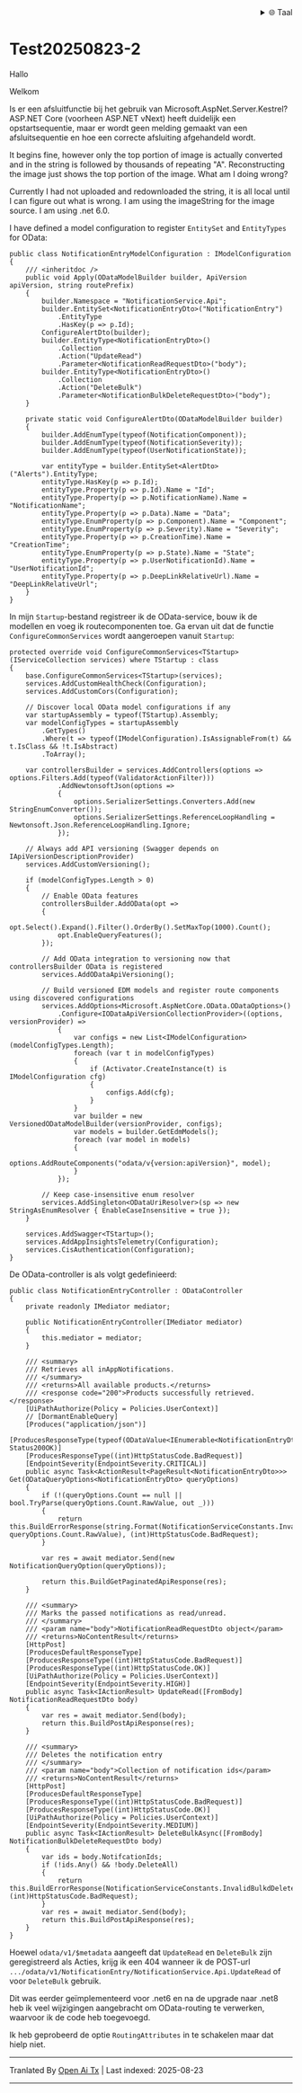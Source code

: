 <!-- vertaald door https://openaitx.com gelieve deze opmerking niet te verwijderen, het systeem heeft dit nodig om de projectstatus te controleren -->
<div align="right">
  <details>
    <summary >🌐 Taal</summary>
    <div>
      <div align="center">
        <a href="./translate/README.en.md">English</a>
        | <a href="./translate/README.zh-CN.md">简体中文</a>
        | <a href="./translate/README.zh-TW.md">繁體中文</a>
        | <a href="./translate/README.ja.md">日本語</a>
        | <a href="./translate/README.ko.md">한국어</a>
        | <a href="./translate/README.hi.md">हिन्दी</a>
        | <a href="./translate/README.th.md">ไทย</a>
        | <a href="./translate/README.fr.md">Français</a>
        | <a href="./translate/README.de.md">Deutsch</a>
        | <a href="./translate/README.es.md">Español</a>
        | <a href="./translate/README.it.md">Italiano</a>
        | <a href="./translate/README.ru.md">Русский</a>
        | <a href="./translate/README.pt.md">Português</a>
        | <a href="./translate/README.nl.md">Nederlands</a>
        | <a href="./translate/README.pl.md">Polski</a>
        | <a href="./translate/README.ar.md">العربية</a>
        | <a href="./translate/README.fa.md">فارسی</a>
        | <a href="./translate/README.tr.md">Türkçe</a>
        | <a href="./translate/README.vi.md">Tiếng Việt</a>
        | <a href="./translate/README.id.md">Bahasa Indonesia</a>
        | <a href="./translate/README.as.md">অসমীয়া</a>
      </div>
    </div>
  </details>
</div>

# Test20250823-2

Hallo

Welkom  


Is er een afsluitfunctie bij het gebruik van Microsoft.AspNet.Server.Kestrel? ASP.NET Core (voorheen ASP.NET vNext) heeft duidelijk een opstartsequentie, maar er wordt geen melding gemaakt van een afsluitsequentie en hoe een correcte afsluiting afgehandeld wordt.


   
It begins fine, however only the top portion of image is actually converted and in the string is followed by thousands of repeating "A". Reconstructing the image just shows the top portion of the image. What am I doing wrong?

Currently I had not uploaded and redownloaded the string, it is all local until I can figure out what is wrong. I am using the imageString for the image source. I am using .net 6.0.



I have defined a model configuration to register `EntitySet` and `EntityTypes` for OData:

```
public class NotificationEntryModelConfiguration : IModelConfiguration
{
    /// <inheritdoc />
    public void Apply(ODataModelBuilder builder, ApiVersion apiVersion, string routePrefix)
    {
        builder.Namespace = "NotificationService.Api";
        builder.EntitySet<NotificationEntryDto>("NotificationEntry")
            .EntityType
            .HasKey(p => p.Id);
        ConfigureAlertDto(builder);
        builder.EntityType<NotificationEntryDto>()
            .Collection
            .Action("UpdateRead")
            .Parameter<NotificationReadRequestDto>("body");
        builder.EntityType<NotificationEntryDto>()
            .Collection
            .Action("DeleteBulk")
            .Parameter<NotificationBulkDeleteRequestDto>("body");
    }

    private static void ConfigureAlertDto(ODataModelBuilder builder)
    {
        builder.AddEnumType(typeof(NotificationComponent));
        builder.AddEnumType(typeof(NotificationSeverity));
        builder.AddEnumType(typeof(UserNotificationState));

        var entityType = builder.EntitySet<AlertDto>("Alerts").EntityType;
        entityType.HasKey(p => p.Id);
        entityType.Property(p => p.Id).Name = "Id";
        entityType.Property(p => p.NotificationName).Name = "NotificationName";
        entityType.Property(p => p.Data).Name = "Data";
        entityType.EnumProperty(p => p.Component).Name = "Component";
        entityType.EnumProperty(p => p.Severity).Name = "Severity";
        entityType.Property(p => p.CreationTime).Name = "CreationTime";
        entityType.EnumProperty(p => p.State).Name = "State";
        entityType.Property(p => p.UserNotificationId).Name = "UserNotificationId";
        entityType.Property(p => p.DeepLinkRelativeUrl).Name = "DeepLinkRelativeUrl";
    }
}
```

In mijn `Startup`-bestand registreer ik de OData-service, bouw ik de modellen en voeg ik routecomponenten toe. Ga ervan uit dat de functie `ConfigureCommonServices` wordt aangeroepen vanuit `Startup`:

```
protected override void ConfigureCommonServices<TStartup>(IServiceCollection services) where TStartup : class
{
    base.ConfigureCommonServices<TStartup>(services);
    services.AddCustomHealthCheck(Configuration);
    services.AddCustomCors(Configuration);

    // Discover local OData model configurations if any
    var startupAssembly = typeof(TStartup).Assembly;
    var modelConfigTypes = startupAssembly
        .GetTypes()
        .Where(t => typeof(IModelConfiguration).IsAssignableFrom(t) && t.IsClass && !t.IsAbstract)
        .ToArray();

    var controllersBuilder = services.AddControllers(options => options.Filters.Add(typeof(ValidatorActionFilter)))
            .AddNewtonsoftJson(options =>
            {
                options.SerializerSettings.Converters.Add(new StringEnumConverter());
                options.SerializerSettings.ReferenceLoopHandling = Newtonsoft.Json.ReferenceLoopHandling.Ignore;
            });

    // Always add API versioning (Swagger depends on IApiVersionDescriptionProvider)
    services.AddCustomVersioning();

    if (modelConfigTypes.Length > 0)
    {
        // Enable OData features
        controllersBuilder.AddOData(opt =>
        {
            opt.Select().Expand().Filter().OrderBy().SetMaxTop(1000).Count();
            opt.EnableQueryFeatures();
        });

        // Add OData integration to versioning now that controllersBuilder OData is registered
        services.AddODataApiVersioning();

        // Build versioned EDM models and register route components using discovered configurations
        services.AddOptions<Microsoft.AspNetCore.OData.ODataOptions>()
            .Configure<IODataApiVersionCollectionProvider>((options, versionProvider) =>
            {
                var configs = new List<IModelConfiguration>(modelConfigTypes.Length);
                foreach (var t in modelConfigTypes)
                {
                    if (Activator.CreateInstance(t) is IModelConfiguration cfg)
                    {
                        configs.Add(cfg);
                    }
                }
                var builder = new VersionedODataModelBuilder(versionProvider, configs);
                var models = builder.GetEdmModels();
                foreach (var model in models)
                {
                    options.AddRouteComponents("odata/v{version:apiVersion}", model);
                }
            });

        // Keep case-insensitive enum resolver
        services.AddSingleton<ODataUriResolver>(sp => new StringAsEnumResolver { EnableCaseInsensitive = true });
    }

    services.AddSwagger<TStartup>();
    services.AddAppInsightsTelemetry(Configuration);
    services.CisAuthentication(Configuration);
}
```

De OData-controller is als volgt gedefinieerd:

```
public class NotificationEntryController : ODataController
{
    private readonly IMediator mediator;

    public NotificationEntryController(IMediator mediator)
    {
        this.mediator = mediator;
    }

    /// <summary>
    /// Retrieves all inAppNotifications.
    /// </summary>
    /// <returns>All available products.</returns>
    /// <response code="200">Products successfully retrieved.</response>
    [UiPathAuthorize(Policy = Policies.UserContext)]
    // [DormantEnableQuery]
    [Produces("application/json")]
    [ProducesResponseType(typeof(ODataValue<IEnumerable<NotificationEntryDto>>), Status200OK)]
    [ProducesResponseType((int)HttpStatusCode.BadRequest)]
    [EndpointSeverity(EndpointSeverity.CRITICAL)]
    public async Task<ActionResult<PageResult<NotificationEntryDto>>> Get(ODataQueryOptions<NotificationEntryDto> queryOptions)
    {
        if (!(queryOptions.Count == null || bool.TryParse(queryOptions.Count.RawValue, out _)))
        {
            return this.BuildErrorResponse(string.Format(NotificationServiceConstants.InvalidCountQueryOption, queryOptions.Count.RawValue), (int)HttpStatusCode.BadRequest);
        }

        var res = await mediator.Send(new NotificationQueryOption(queryOptions));

        return this.BuildGetPaginatedApiResponse(res);
    }

    /// <summary>
    /// Marks the passed notifications as read/unread.
    /// </summary>
    /// <param name="body">NotificationReadRequestDto object</param>
    /// <returns>NoContentResult</returns>
    [HttpPost]
    [ProducesDefaultResponseType]
    [ProducesResponseType((int)HttpStatusCode.BadRequest)]
    [ProducesResponseType((int)HttpStatusCode.OK)]
    [UiPathAuthorize(Policy = Policies.UserContext)]
    [EndpointSeverity(EndpointSeverity.HIGH)]
    public async Task<IActionResult> UpdateRead([FromBody] NotificationReadRequestDto body)
    {
        var res = await mediator.Send(body);
        return this.BuildPostApiResponse(res);
    }

    /// <summary>
    /// Deletes the notification entry
    /// </summary>
    /// <param name="body">Collection of notification ids</param>
    /// <returns>NoContentResult</returns>
    [HttpPost]
    [ProducesDefaultResponseType]
    [ProducesResponseType((int)HttpStatusCode.BadRequest)]
    [ProducesResponseType((int)HttpStatusCode.OK)]
    [UiPathAuthorize(Policy = Policies.UserContext)]
    [EndpointSeverity(EndpointSeverity.MEDIUM)]
    public async Task<IActionResult> DeleteBulkAsync([FromBody] NotificationBulkDeleteRequestDto body)
    {
        var ids = body.NotifcationIds;
        if (!ids.Any() && !body.DeleteAll)
        {
            return this.BuildErrorResponse(NotificationServiceConstants.InvalidBulkdDeleteRequest, (int)HttpStatusCode.BadRequest);
        }
        var res = await mediator.Send(body);
        return this.BuildPostApiResponse(res);
    }
}
```

Hoewel `odata/v1/$metadata` aangeeft dat `UpdateRead` en `DeleteBulk` zijn geregistreerd als Acties, krijg ik een 404 wanneer ik de POST-url `.../odata/v1/NotificationEntry/NotificationService.Api.UpdateRead` of voor `DeleteBulk` gebruik.

Dit was eerder geïmplementeerd voor .net6 en na de upgrade naar .net8 heb ik veel wijzigingen aangebracht om OData-routing te verwerken, waarvoor ik de code heb toegevoegd.

Ik heb geprobeerd de optie `RoutingAttributes` in te schakelen maar dat hielp niet.


---

Tranlated By [Open Ai Tx](https://github.com/OpenAiTx/OpenAiTx) | Last indexed: 2025-08-23

---